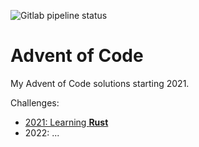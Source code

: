 ![Gitlab pipeline status](https://img.shields.io/gitlab/pipeline-status/ACSimon33/Advent_of_Code?branch=main)

# Advent of Code
My Advent of Code solutions starting 2021.

Challenges:
- [2021: Learning **Rust**](2021)
- 2022: ...
